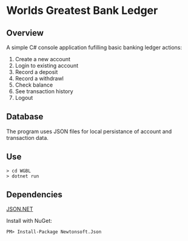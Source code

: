 # Worlds Greatest Bank Ledger

## Overview
A simple C# console application fufilling basic banking ledger actions:

1. Create a new account
2. Login to existing account
3. Record a deposit
4. Record a withdrawl
5. Check balance
6. See transaction history
7. Logout

## Database
The program uses JSON files for local persistance of account and transaction data. 

## Use
```
> cd WGBL
> dotnet run
```
## Dependencies
[JSON.NET](https://www.newtonsoft.com/json)

Install with NuGet:
```
PM> Install-Package Newtonsoft.Json
```

